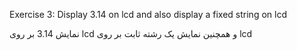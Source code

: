 Exercise 3:
Display 3.14 on lcd and also display a fixed string on lcd

نمایش 3.14 بر روی lcd و همچنین نمایش یک رشته ثابت بر روی lcd